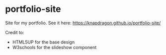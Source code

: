 # portfolio-site
Site for my portfolio. See it here: https://knapdragon.github.io/portfolio-site/

Credit to:
- HTML5UP for the base design
- W3schools for the slideshow component
